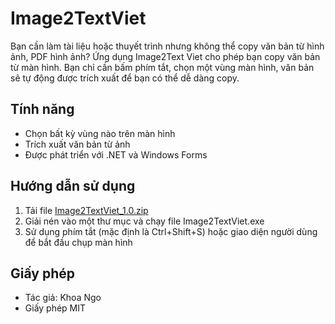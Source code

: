 ﻿# Image2TextViet

Bạn cần làm tài liệu hoặc thuyết trình nhưng không thể copy văn bản từ hình ảnh, PDF hình ảnh?
Ứng dụng Image2Text Viet cho phép bạn copy văn bản từ màn hình. Bạn chỉ cần bấm phím tắt, chọn một vùng
màn hình, văn bản sẽ tự động được trích xuất để bạn có thể dễ dàng copy.

## Tính năng
- Chọn bất kỳ vùng nào trên màn hình
- Trích xuất văn bản từ ảnh
- Được phát triển với .NET và Windows Forms

## Hướng dẫn sử dụng
1. Tải file [Image2TextViet_1.0.zip](https://github.com/user-attachments/files/19839705/Image2TextViet_1.0.zip)
2. Giải nén vào một thư mục và chạy file Image2TextViet.exe
3. Sử dụng phím tắt (mặc định là Ctrl+Shift+S) hoặc giao diện người dùng để bắt đầu chụp màn hình

## Giấy phép
* Tác giả: Khoa Ngo
* Giấy phép MIT
